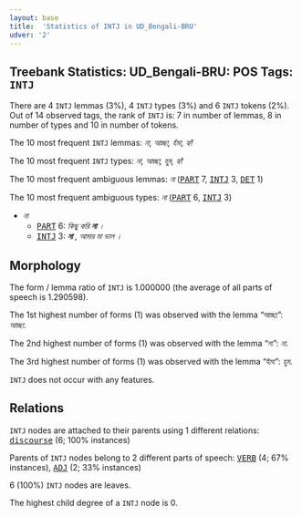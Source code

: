 ```yaml
---
layout: base
title:  'Statistics of INTJ in UD_Bengali-BRU'
udver: '2'
---
```


## Treebank Statistics: UD_Bengali-BRU: POS Tags: `INTJ`

There are 4 `INTJ` lemmas (3%), 4 `INTJ` types (3%) and 6 `INTJ` tokens (2%).
Out of 14 observed tags, the rank of `INTJ` is: 7 in number of lemmas, 8 in number of types and 10 in number of tokens.

The 10 most frequent `INTJ` lemmas: <em>না, আচ্ছা, হঁমা, হ্যাঁ</em>

The 10 most frequent `INTJ` types:  <em>না, আচ্ছা, হুম, হ্যাঁ</em>

The 10 most frequent ambiguous lemmas: <em>না</em> (<tt><a href="bn_bru-pos-PART.html">PART</a></tt> 7, <tt><a href="bn_bru-pos-INTJ.html">INTJ</a></tt> 3, <tt><a href="bn_bru-pos-DET.html">DET</a></tt> 1)

The 10 most frequent ambiguous types:  <em>না</em> (<tt><a href="bn_bru-pos-PART.html">PART</a></tt> 6, <tt><a href="bn_bru-pos-INTJ.html">INTJ</a></tt> 3)


* <em>না</em>
  * <tt><a href="bn_bru-pos-PART.html">PART</a></tt> 6: <em>কিছু করি <b>না</b> ।</em>
  * <tt><a href="bn_bru-pos-INTJ.html">INTJ</a></tt> 3: <em><b>না</b> , আমার মা ভাল ।</em>

## Morphology

The form / lemma ratio of `INTJ` is 1.000000 (the average of all parts of speech is 1.290598).

The 1st highest number of forms (1) was observed with the lemma “আচ্ছা”: <em>আচ্ছা</em>.

The 2nd highest number of forms (1) was observed with the lemma “না”: <em>না</em>.

The 3rd highest number of forms (1) was observed with the lemma “হঁমা”: <em>হুম</em>.

`INTJ` does not occur with any features.


## Relations

`INTJ` nodes are attached to their parents using 1 different relations: <tt><a href="bn_bru-dep-discourse.html">discourse</a></tt> (6; 100% instances)

Parents of `INTJ` nodes belong to 2 different parts of speech: <tt><a href="bn_bru-pos-VERB.html">VERB</a></tt> (4; 67% instances), <tt><a href="bn_bru-pos-ADJ.html">ADJ</a></tt> (2; 33% instances)

6 (100%) `INTJ` nodes are leaves.

The highest child degree of a `INTJ` node is 0.

